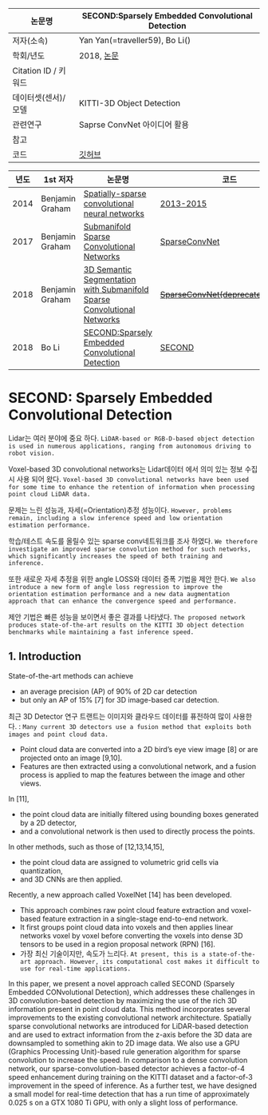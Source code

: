 |논문명 |SECOND:Sparsely Embedded Convolutional Detection |
| --- | --- |
| 저자\(소속\) | Yan Yan(=traveller59), Bo Li\(\) |
| 학회/년도 | 2018, [논문](https://www.mdpi.com/1424-8220/18/10/3337) |
| Citation ID / 키워드 | |
| 데이터셋(센서)/모델 | KITTI-3D Object Detection |
| 관련연구|Saprse ConvNet 아이디어 활용|
| 참고 | |
| 코드 |[깃허브](https://github.com/traveller59/second.pytorch)  |



|년도|1st 저자|논문명|코드|
|-|-|-|-|
|2014|Benjamin Graham|[Spatially-sparse convolutional neural networks](https://arxiv.org/abs/1409.6070)|[2013-2015](https://github.com/btgraham/SparseConvNet)|
|2017|Benjamin Graham|[Submanifold Sparse Convolutional Networks](https://arxiv.org/abs/1706.01307)|[SparseConvNet](https://github.com/facebookresearch/SparseConvNet)|
|2018|Benjamin Graham|[3D Semantic Segmentation with Submanifold Sparse Convolutional Networks](https://arxiv.org/abs/1711.10275)|~~[SparseConvNet(deprecated)](https://github.com/facebookresearch/SparseConvNet)~~,[spconv](https://github.com/traveller59/spconv)|
|2018|Bo Li|[SECOND:Sparsely Embedded Convolutional Detection](https://www.mdpi.com/1424-8220/18/10/3337)|[SECOND](https://github.com/traveller59/second.pytorch)|




# SECOND: Sparsely Embedded Convolutional Detection


Lidar는 여러 분야에 중요 하다. `LiDAR-based or RGB-D-based object detection is used in numerous applications, ranging from autonomous driving to robot vision. `

Voxel-based 3D convolutional networks는 Lidar데이터 에서 의미 있는 정보 수집시 사용 되어 왔다. `Voxel-based 3D convolutional networks have been used for some time to enhance the retention of information when processing point cloud LiDAR data.`

문제는 느린 성능과, 자세(=Orientation)추정 성능이다. `However, problems remain, including a slow inference speed and low orientation estimation performance. `

학습/테스트 속도를 올릴수 있는 sparse conv네트워크를 조사 하였다. `We therefore investigate an improved sparse convolution method for such networks, which significantly increases the speed of both training and inference. `

또한 새로운 자세 추정을 위한 angle LOSS와 데이터 증폭 기법을 제안 한다. `We also introduce a new form of angle loss regression to improve the orientation estimation performance and a new data augmentation approach that can enhance the convergence speed and performance. `

제안 기법은 빠른 성능을 보이면서 좋은 결과를 나타냈다. `The proposed network produces state-of-the-art results on the KITTI 3D object detection benchmarks while maintaining a fast inference speed.`


## 1. Introduction

State-of-the-art methods can achieve 
- an average precision (AP) of 90% of 2D car detection 
- but only an AP of 15% [7] for 3D image-based car detection.

최근 3D Detector 연구 트랜트는 이미지와 클라우드 데이터를 퓨전하여 많이 사용한다.  : `Many current 3D detectors use a fusion method that exploits both images and point cloud data.`
- Point cloud data are converted into a 2D bird’s eye view image [8] or are projected onto an image [9,10]. 
- Features are then extracted using a convolutional network, and a fusion process is applied to map the features between the image and other views. 


In [11], 
- the point cloud data are initially filtered using bounding boxes generated by a 2D detector, 
- and a convolutional network is then used to directly process the points. 

In other methods, such as those of [12,13,14,15], 
- the point cloud data are assigned to volumetric grid cells via quantization, 
- and 3D CNNs are then applied.

Recently, a new approach called VoxelNet [14] has been developed. 
- This approach combines raw point cloud feature extraction and voxel-based feature extraction in a single-stage end-to-end network. 
- It first groups point cloud data into voxels and then applies linear networks voxel by voxel before converting the voxels into dense 3D tensors to be used in a region proposal network (RPN) [16]. 
- 가장 최신 기술이지만, 속도가 느리다. `At present, this is a state-of-the-art approach. However, its computational cost makes it difficult to use for real-time applications. `


In this paper, we present a novel approach called SECOND (Sparsely Embedded CONvolutional Detection), which addresses these challenges in 3D convolution-based detection by maximizing the use of the rich 3D information present in point cloud data. This method incorporates several improvements to the existing convolutional network architecture. Spatially sparse convolutional networks are introduced for LiDAR-based detection and are used to extract information from the z-axis before the 3D data are downsampled to something akin to 2D image data. We also use a GPU (Graphics Processing Unit)-based rule generation algorithm for sparse convolution to increase the speed. In comparison to a dense convolution network, our sparse-convolution-based detector achieves a factor-of-4 speed enhancement during training on the KITTI dataset and a factor-of-3 improvement in the speed of inference. As a further test, we have designed a small model for real-time detection that has a run time of approximately 0.025 s on a GTX 1080 Ti GPU, with only a slight loss of performance.







